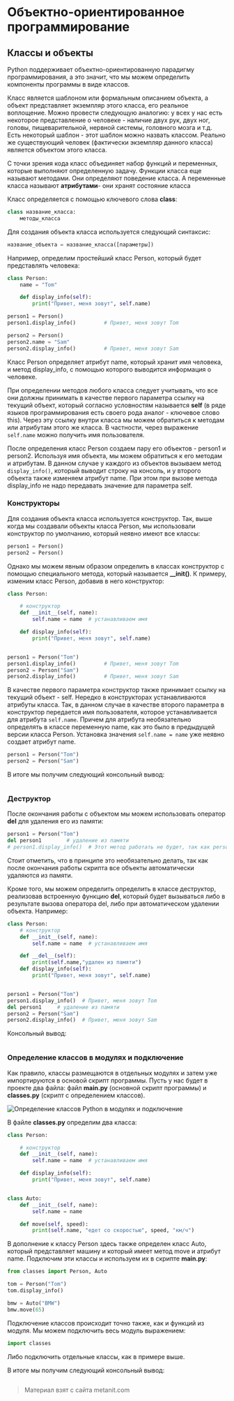 # Объектно-ориентированное программирование

## Классы и объекты

Python поддерживает объектно-ориентированную парадигму программирования, а это значит, что мы можем определить компоненты программы в виде классов.

Класс является шаблоном или формальным описанием объекта, а объект представляет экземпляр этого класса, его реальное воплощение. Можно провести следующую аналогию:  у всех у нас есть некоторое представление о человеке - наличие двух рук, двух ног, головы, пищеварительной, нервной системы, головного мозга и т.д. Есть некоторый шаблон - этот шаблон можно назвать классом. Реально же существующий человек (фактически экземпляр данного класса) является объектом этого класса.

С точки зрения кода класс объединяет набор функций и переменных, которые выполняют определенную задачу. Функции класса еще называют методами. Они определяют поведение класса. А переменные класса называют **атрибутами**- они хранят состояние класса

Класс определяется с помощью ключевого слова **class**:

```py
class название_класса:
    методы_класса
```

Для создания объекта класса используется следующий синтаксис:

```py
название_объекта = название_класса([параметры])
```

Например, определим простейший класс Person, который будет представлять человека:

```py
class Person:
    name = "Tom"

    def display_info(self):
        print("Привет, меня зовут", self.name)

person1 = Person()
person1.display_info()         # Привет, меня зовут Tom

person2 = Person()
person2.name = "Sam"
person2.display_info()         # Привет, меня зовут Sam
```

Класс Person определяет атрибут name, который хранит имя человека, и метод display_info, с помощью которого выводится информация о человеке.

При определении методов любого класса следует учитывать, что все они должны принимать в качестве первого параметра ссылку на текущий объект, который согласно условностям называется **self** (в ряде языков программирования есть своего рода аналог - ключевое слово this). Через эту ссылку внутри класса мы можем обратиться к методам или атрибутам этого же класса. В частности, через выражение `self.name` можно получить имя пользователя.

После определения класс Person создаем пару его объектов - person1 и person2. Используя имя объекта, мы можем обратиться к его методам и атрибутам. В данном случае у каждого из объектов вызываем метод `display_info()`, который выводит строку на консоль, и у второго объекта также изменяем атрибут name. При этом при вызове метода display_info не надо передавать значение для параметра self.

### Конструкторы

Для создания объекта класса используется конструктор. Так, выше когда мы создавали объекты класса Person, мы использовали конструктор по умолчанию, который неявно имеют все классы:

```py
person1 = Person()
person2 = Person()
```

Однако мы можем явным образом определить в классах конструктор с помощью специального метода, который называется **__init()**. К примеру, изменим класс Person, добавив в него конструктор:

```py
class Person:

    # конструктор
    def __init__(self, name):
        self.name = name  # устанавливаем имя

    def display_info(self):
        print("Привет, меня зовут", self.name)


person1 = Person("Tom")
person1.display_info()         # Привет, меня зовут Tom
person2 = Person("Sam")
person2.display_info()         # Привет, меня зовут Sam
```

В качестве первого параметра конструктор также принимает ссылку на текущий объект - self. Нередко в конструкторах устанавливаются атрибуты класса. Так, в данном случае в качестве второго параметра в конструктор передается имя пользователя, которое устанавливается для атрибута `self.name`. Причем для атрибута необязательно определять в классе переменную name, как это было в предыдущей версии класса Person. Установка значения `self.name = name` уже неявно создает атрибут name.

```py
person1 = Person("Tom")
person2 = Person("Sam")
```

В итоге мы получим следующий консольный вывод:

```

```

### Деструктор

После окончания работы с объектом мы можем использовать оператор **del** для удаления его из памяти:

```py
person1 = Person("Tom")
del person1        # удаление из памяти
# person1.display_info()  # Этот метод работать не будет, так как person1 уже удален из памяти
```

Стоит отметить, что в принципе это необязательно делать, так как после окончания работы скрипта все объекты автоматически удаляются из памяти.

Кроме того, мы можем определить определить в классе деструктор, реализовав встроенную функцию **__del__**, который будет вызываться либо в результате вызова оператора del, либо при автоматическом удалении объекта. Например:

```py
class Person:
    # конструктор
    def __init__(self, name):
        self.name = name  # устанавливаем имя

    def __del__(self):
        print(self.name,"удален из памяти")
    def display_info(self):
        print("Привет, меня зовут", self.name)


person1 = Person("Tom")
person1.display_info()  # Привет, меня зовут Tom
del person1     # удаление из памяти
person2 = Person("Sam")
person2.display_info()  # Привет, меня зовут Sam
```

Консольный вывод:

```

```

### Определение классов в модулях и подключение

Как правило, классы размещаются в отдельных модулях и затем уже импортируются в основой скрипт программы. Пусть у нас будет в проекте два файла: файл **main.py** (основной скрипт программы) и **classes.py** (скрипт с определением классов).

![Определение классов Python в модулях и подключение](https://metanit.com/python/tutorial/pics/7.1.png)

В файле **classes.py** определим два класса:

```py
class Person:

    # конструктор
    def __init__(self, name):
        self.name = name  # устанавливаем имя

    def display_info(self):
        print("Привет, меня зовут", self.name)


class Auto:
    def __init__(self, name):
        self.name = name

    def move(self, speed):
        print(self.name, "едет со скоростью", speed, "км/ч")
```

В дополнение к классу Person здесь также определен класс Auto, который представляет машину и который имеет метод move и атрибут name. Подключим эти классы и используем их в скрипте **main.py**:

```py
from classes import Person, Auto

tom = Person("Tom")
tom.display_info()

bmw = Auto("BMW")
bmw.move(65)
```

Подключение классов происходит точно также, как и функций из модуля. Мы можем подключить весь модуль выражением:

```py
import classes
```

Либо подключить отдельные классы, как в примере выше.

В итоге мы получим следующий консольный вывод:

```

```


> Материал взят с сайта metanit.com
